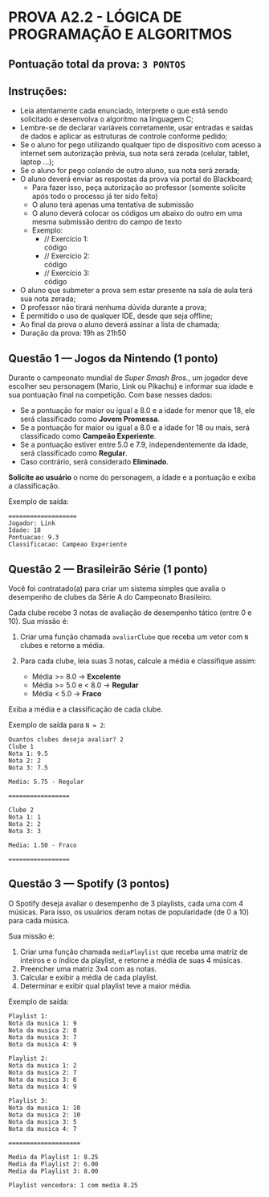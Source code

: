 # **PROVA A2.2 - LÓGICA DE PROGRAMAÇÃO E ALGORITMOS**

## Pontuação total da prova: `3 PONTOS`

## Instruções:  
- Leia atentamente cada enunciado, interprete o que está sendo solicitado e desenvolva o algoritmo na linguagem C; 
- Lembre-se de declarar variáveis corretamente, usar entradas e saídas de dados e aplicar as estruturas de controle conforme pedido;
- Se o aluno for pego utilizando qualquer tipo de dispositivo com acesso a internet sem autorização prévia, sua nota será zerada (celular, tablet, laptop ...);
- Se o aluno for pego colando de outro aluno, sua nota será zerada;
- O aluno deverá enviar as respostas da prova via portal do Blackboard;
    - Para fazer isso, peça autorização ao professor (somente solicite após todo o processo já ter sido feito)
    - O aluno terá apenas uma tentativa de submissão
    - O aluno deverá colocar os códigos um abaixo do outro em uma mesma submissão dentro do campo de texto
    - Exemplo: 
        - // Exercício 1:  
        código
        - // Exercício 2:  
        código
        - // Exercício 3:  
        código
- O aluno que submeter a prova sem estar presente na sala de aula terá sua nota zerada;
- O professor não tirará nenhuma dúvida durante a prova;
- É permitido o uso de qualquer IDE, desde que seja offline;
- Ao final da prova o aluno deverá assinar a lista de chamada;
- Duração da prova: 19h as 21h50

## Questão 1 — Jogos da Nintendo (1 ponto)

Durante o campeonato mundial de *Super Smash Bros.*, um jogador deve escolher seu personagem (Mario, Link ou Pikachu) e informar sua idade e sua pontuação final na competição. Com base nesses dados:

* Se a pontuação for maior ou igual a 8.0 e a idade for menor que 18, ele será classificado como **Jovem Promessa**.
* Se a pontuação for maior ou igual a 8.0 e a idade for 18 ou mais, será classificado como **Campeão Experiente**.
* Se a pontuação estiver entre 5.0 e 7.9, independentemente da idade, será classificado como **Regular**.
* Caso contrário, será considerado **Eliminado**.

**Solicite ao usuário** o nome do personagem, a idade e a pontuação e exiba a classificação.

Exemplo de saída:
```
===================
Jogador: Link
Idade: 18
Pontuacao: 9.3
Classificacao: Campeao Experiente
```

## Questão 2 — Brasileirão Série  (1 ponto)

Você foi contratado(a) para criar um sistema simples que avalia o desempenho de clubes da Série A do Campeonato Brasileiro.

Cada clube recebe 3 notas de avaliação de desempenho tático (entre 0 e 10). Sua missão é:

1. Criar uma função chamada `avaliarClube` que receba um vetor com `N` clubes e retorne a média.
2. Para cada clube, leia suas 3 notas, calcule a média e classifique assim:

   * Média >= 8.0 → **Excelente**
   * Média >= 5.0 e < 8.0 → **Regular**
   * Média < 5.0 → **Fraco**

Exiba a média e a classificação de cada clube.

Exemplo de saída para `N = 2`:
```
Quantos clubes deseja avaliar? 2
Clube 1
Nota 1: 9.5
Nota 2: 2
Nota 3: 7.5

Media: 5.75 - Regular

=================

Clube 2
Nota 1: 1
Nota 2: 2
Nota 3: 3

Media: 1.50 - Fraco

=================
```

## Questão 3 — Spotify (3 pontos)

O Spotify deseja avaliar o desempenho de 3 playlists, cada uma com 4 músicas. Para isso, os usuários deram notas de popularidade (de 0 a 10) para cada música.

Sua missão é:

1. Criar uma função chamada `mediaPlaylist` que receba uma matriz de inteiros e o índice da playlist, e retorne a média de suas 4 músicas.
2. Preencher uma matriz 3x4 com as notas.
3. Calcular e exibir a média de cada playlist.
4. Determinar e exibir qual playlist teve a maior média.

Exemplo de saída:
```
Playlist 1:
Nota da musica 1: 9
Nota da musica 2: 8
Nota da musica 3: 7
Nota da musica 4: 9

Playlist 2:
Nota da musica 1: 2
Nota da musica 2: 7
Nota da musica 3: 6
Nota da musica 4: 9

Playlist 3:
Nota da musica 1: 10
Nota da musica 2: 10
Nota da musica 3: 5
Nota da musica 4: 7

====================

Media da Playlist 1: 8.25
Media da Playlist 2: 6.00
Media da Playlist 3: 8.00

Playlist vencedora: 1 com media 8.25
```
